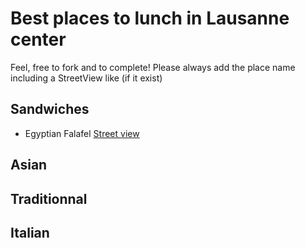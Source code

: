 Best places to lunch in Lausanne center
=======================================
Feel, free to fork and to complete!
Please always add the place name including a StreetView like (if it exist)


Sandwiches
----------
 * Egyptian Falafel [Street view](http://maps.google.ch/maps?q=lausanne&hl=fr&ll=46.520961,6.634364&spn=0.002359,0.005187&sll=46.362093,9.036255&sspn=4.84448,10.623779&vpsrc=6&hnear=Lausanne,+Vaud&t=m&z=18&layer=c&cbll=46.520956,6.634594&panoid=vj4yZM66wvCP8AA-Og7c9g&cbp=12,54.19,,1,-0.06)


Asian
-----

Traditionnal
------------

Italian
-------

